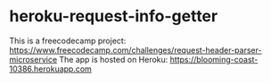 # heroku-request-info-getter
This is a freecodecamp project: https://www.freecodecamp.com/challenges/request-header-parser-microservice 
The app is hosted on Heroku: https://blooming-coast-10386.herokuapp.com
